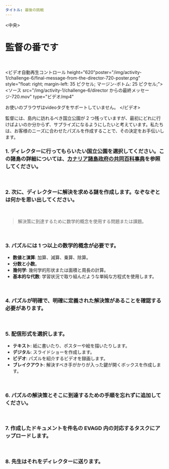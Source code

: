 ```yaml
---
タイトル: 最後の挑戦
---
```


<中央>

# 監督の番です
</center>
<br />

<ビデオ自動再生コントロール height="620"poster="/img/activity-1/challenge-6/final-message-from-the-director-720-poster.png" style="float: right; margin-left: 35 ピクセル; マージン-ボトム: 25 ピクセル;">
 <ソース
 src="/img/activity-1/challenge-6/director からの最終メッセージ-720.mov"
 type="ビデオ/mp4"
 >
 お使いのブラウザはvideoタグをサポートしていません。
</ビデオ>

監督には、島内に訪れるべき国立公園が 2 つ残っていますが、最初にどれに行けばよいのか分からず、サプライズになるようにしたいと考えています。私たちは、お客様のニーズに合わせたパズルを作成することで、その決定をお手伝いします。

### 1. ディレクターに行ってもらいたい国立公園を選択してください。この諸島の詳細については、[カナリア諸島政府の共同百科事典](https://www3.gobiernodecanarias.org/medusa/wiki/index.php?title=Página_principal)を参照してください。
<br />

### 2. 次に、ディレクターに解決を求める謎を作成します。なぞなぞとは何かを思い出してください。
<br />

> 解決策に到達するために数学的概念を使用する問題または課題。
<br />

### 3. パズルには 1 つ以上の数学的概念が必要です。

- **数値と演算**: 加算、減算、乗算、除算。
- **分数と小数**。
- **幾何学**: 幾何学的形状または面積と周長の計算。
- **基本的な代数**: 学習状況で取り組んだような単純な方程式を使用します。
<br />

### 4. パズルが明確で、明確に定義された解決策があることを確認する必要があります。
<br />

### 5. 配信形式を選択します。

- **テキスト**: 紙に書いたり、ポスターや絵を描いたりします。
- **デジタル**: スライドショーを作成します。
- **ビデオ**: パズルを紹介するビデオを録画します。
- **ブレイクアウト**: 解決すべき手がかりが入った鍵が開くボックスを作成します。
<br />

### 6. パズルの解決策とそこに到達するための手順を忘れずに追加してください。
<br />

### 7. 作成したドキュメントを件名の EVAGD 内の対応するタスクにアップロードします。
<br />

### 8. 先生はそれをディレクターに送ります。
